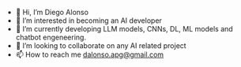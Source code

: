 - 👋 Hi, I’m Diego Alonso
- 👀 I’m interested in becoming an AI developer
- 🌱 I’m currently developing LLM models, CNNs, DL, ML models and chatbot engeneering. 
- 💞️ I’m looking to collaborate on any AI related project
- 📫 How to reach me dalonso.apg@gmail.com

<!---
Dieguitorrr/Dieguitorrr is a ✨ special ✨ repository because its `README.md` (this file) appears on your GitHub profile.
You can click the Preview link to take a look at your changes.
--->
